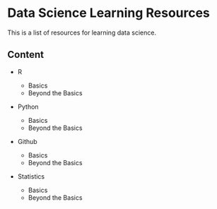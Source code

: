 # Data Science Learning Resources
This is a list of resources for learning data science.

## Content

- R
   * Basics
   * Beyond the Basics
  
- Python
  * Basics
  * Beyond the Basics
  
- Github
  * Basics
  * Beyond the Basics  
  
- Statistics
  * Basics
  * Beyond the Basics
